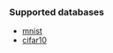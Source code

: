 ### Supported databases 
- [mnist](http://yann.lecun.com/exdb/mnist/)
- [cifar10](https://www.cs.toronto.edu/~kriz/cifar.html)
